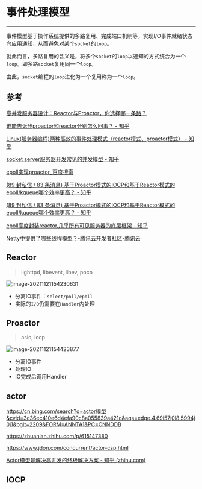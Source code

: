 # 事件处理模型

---

​		事件模型基于操作系统提供的多路复用、完成端口机制等，实现I/O事件就绪状态向应用通知，从而避免对某个`socket`的`loop`。

​		就此而言，多路复用的含义是，将多个`socket`的`loop`以通知的方式统合为一个`loop`。即多路`socket`复用同一个`loop`。

​		由此，`socket`编程的`loop`进化为一个复用称为一个`loop`。

## 参考

[高并发服务器设计：Reactor与Proactor，你选择哪一条路？](https://mp.weixin.qq.com/s/-YlmFXdhtp8G3UgHnKDaiQ)

[谁能告诉我proactor和reactor分别怎么回事？ - 知乎](https://www.zhihu.com/question/486675100)

[Linux(服务器编程)两种高效的事件处理模式（reactor模式、proactor模式） - 知乎](https://zhuanlan.zhihu.com/p/264355987)

[socket server服务器开发常见的并发模型 - 知乎](https://zhuanlan.zhihu.com/p/647836021)

[epoll实现proactor_百度搜索](https://www.baidu.com/s?tn=68018901_3_dg&ie=UTF-8&wd=epoll实现proactor)

[(89 封私信 / 83 条消息) 基于Proactor模式的IOCP和基于Reactor模式的epoll/kqueue哪个效率更高？ - 知乎](https://www.zhihu.com/question/27008712/answer/2563301460)

[(89 封私信 / 83 条消息) 基于Proactor模式的IOCP和基于Reactor模式的epoll/kqueue哪个效率更高？ - 知乎](https://www.zhihu.com/question/27008712/answer/2563301460)

[epoll高度封装reactor,几乎所有可见服务器的底层框架 - 知乎](https://zhuanlan.zhihu.com/p/507355339)

[Netty中提供了哪些线程模型？-腾讯云开发者社区-腾讯云](https://cloud.tencent.com/developer/article/2079165)



## Reactor

> lighttpd, libevent, libev, poco

![image-20211121154230631](https://gitee.com/masstsing/picgo-picserver/raw/master/image-20211121154230631.png)

- 分离IO事件：`select/poll/epoll`
- 实际的``I/O``仍需要在``Handler``内处理

## Proactor

> asio, iocp

![image-20211121154423877](https://gitee.com/masstsing/picgo-picserver/raw/master/image-20211121154423877.png)

- 分离IO事件
- 处理IO
- IO完成后调用Handler



## actor



https://cn.bing.com/search?q=actor模型&cvid=3c36ec410e6d4efa90c8a055839a421c&aqs=edge.4.69i57j0l8.5994j0j1&pglt=2209&FORM=ANNTA1&PC=CNNDDB

https://zhuanlan.zhihu.com/p/615147380



https://www.jdon.com/concurrent/actor-csp.html



[Actor模型是解决高并发的终极解决方案 - 知乎 (zhihu.com)](https://zhuanlan.zhihu.com/p/86460724)



## IOCP

